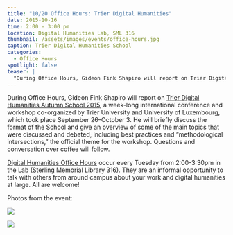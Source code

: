 ```yaml
---
title: "10/20 Office Hours: Trier Digital Humanities"
date: 2015-10-16 
time: 2:00 - 3:00 pm
location: Digital Humanities Lab, SML 316
thumbnail: /assets/images/events/office-hours.jpg
caption: Trier Digital Humanities School
categories: 
  - Office Hours
spotlight: false 
teaser: |
  "During Office Hours, Gideon Fink Shapiro will report on Trier Digital Humanities Autumn School 2015, a week-long international conference and workshop co-organized by Trier University and University..."
---
```


During Office Hours, Gideon Fink Shapiro will report on [Trier Digital Humanities Autumn School 2015](http://kompetenzzentrum.uni-trier.de/en/dhautumnschool2015/), a week-long international conference and workshop co-organized by Trier University and University of Luxembourg, which took place September 26–October 3. He will briefly discuss the format of the School and give an overview of some of the main topics that were discussed and debated, including best practices and “methodological intersections,” the official theme for the workshop. Questions and conversation over coffee will follow.
   
[Digital Humanities Office Hours](http://web.library.yale.edu/dhlab/officehours) occur every Tuesday from 2:00-3:30pm in the Lab (Sterling Memorial Library 316). They are an informal opportunity to talk with others from around campus about your work and digital humanities at large. All are welcome!
   
Photos from the event:
   
[<img src="http://web.library.yale.edu/sites/default/files/resize/images/2015TrierSchool_Gideon-300x200.jpg" />](http://web.library.yale.edu/sites/default/files/images/2015TrierSchool_Gideon.jpg)

[<img src="http://web.library.yale.edu/sites/default/files/resize/images/2015TrierSchool_GideonPanorama2-449x142.jpg" />](http://web.library.yale.edu/sites/default/files/images/2015TrierSchool_GideonPanorama2.jpg)